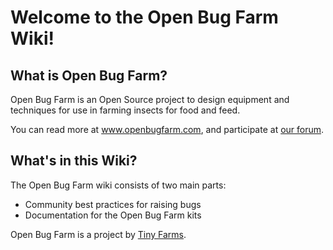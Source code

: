 # Welcome to the Open Bug Farm Wiki!

## What is Open Bug Farm?
Open Bug Farm is an Open Source project to design equipment and techniques for use in farming insects for food and feed.

You can read more at www.openbugfarm.com, and participate at [our forum](http://www.openbugfarm.com/forum).

## What's in this Wiki?
The Open Bug Farm wiki consists of two main parts:

* Community best practices for raising bugs
* Documentation for the Open Bug Farm kits

Open Bug Farm is a project by [Tiny Farms](http://www.tiny-farms.com).